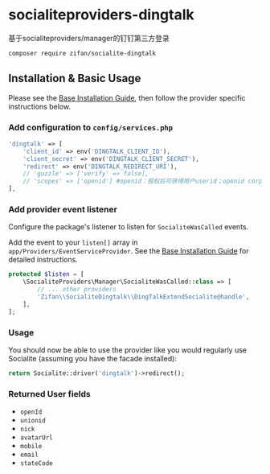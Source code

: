# socialiteproviders-dingtalk
基于socialiteproviders/manager的钉钉第三方登录

```bash
composer require zifan/socialite-dingtalk
```

## Installation & Basic Usage

Please see the [Base Installation Guide](https://socialiteproviders.com/usage/), then follow the provider specific instructions below.

### Add configuration to `config/services.php`

```php
'dingtalk' => [
	'client_id' => env('DINGTALK_CLIENT_ID'),
	'client_secret' => env('DINGTALK_CLIENT_SECRET'),
	'redirect' => env('DINGTALK_REDIRECT_URI'),
	// 'guzzle' => ['verify' => false],
	// 'scopes' => ['openid'] #openid：授权后可获得用户userid；openid corpid：授权后可获得用户id和登录过程中用户选择的组织id
],
```

### Add provider event listener

Configure the package's listener to listen for `SocialiteWasCalled` events.

Add the event to your `listen[]` array in `app/Providers/EventServiceProvider`. See the [Base Installation Guide](https://socialiteproviders.com/usage/) for detailed instructions.

```php
protected $listen = [
    \SocialiteProviders\Manager\SocialiteWasCalled::class => [
        // ... other providers
        'Zifan\\SocialiteDingtalk\\DingTalkExtendSocialite@handle',
    ],
];
```

### Usage

You should now be able to use the provider like you would regularly use Socialite (assuming you have the facade installed):

```php
return Socialite::driver('dingtalk')->redirect();
```

### Returned User fields

- ``openId``
- ``unionid``
- ``nick``
- ``avatarUrl``
- ``mobile``
- ``email``
- ``stateCode``
